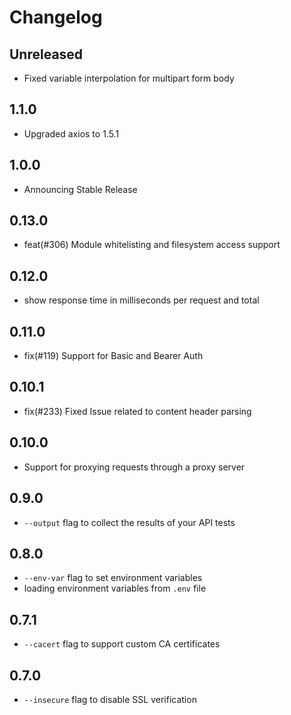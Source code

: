 # Changelog

## Unreleased

- Fixed variable interpolation for multipart form body

## 1.1.0

- Upgraded axios to 1.5.1

## 1.0.0

- Announcing Stable Release

## 0.13.0

- feat(#306) Module whitelisting and filesystem access support

## 0.12.0

- show response time in milliseconds per request and total

## 0.11.0

- fix(#119) Support for Basic and Bearer Auth

## 0.10.1

- fix(#233) Fixed Issue related to content header parsing

## 0.10.0

- Support for proxying requests through a proxy server

## 0.9.0

- `--output` flag to collect the results of your API tests

## 0.8.0

- `--env-var` flag to set environment variables
- loading environment variables from `.env` file

## 0.7.1

- `--cacert` flag to support custom CA certificates

## 0.7.0

- `--insecure` flag to disable SSL verification
